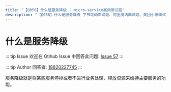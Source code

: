 ```yaml
---
title: "【Q056】什么是服务降级 | micro-service高频面试题"
description: "【Q056】什么是服务降级 字节跳动面试题、阿里腾讯面试题、美团小米面试题。"
---
```


# 什么是服务降级

::: tip Issue
欢迎在 Gtihub Issue 中回答此问题: [Issue 57](https://github.com/shfshanyue/Daily-Question/issues/57)
:::

::: tip Author
回答者: [18820227745](https://github.com/18820227745)
:::

服务降级就是将某些服务停掉或者不进行业务处理，释放资源来维持主要服务的功能。
